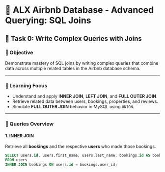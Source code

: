# 🏨 ALX Airbnb Database - Advanced Querying: SQL Joins

## 📘 Task 0: Write Complex Queries with Joins

### 🎯 Objective
Demonstrate mastery of SQL joins by writing complex queries that combine data across multiple related tables in the Airbnb database schema.

---

### 🧠 Learning Focus
- Understand and apply **INNER JOIN**, **LEFT JOIN**, and **FULL OUTER JOIN**.
- Retrieve related data between users, bookings, properties, and reviews.
- Simulate **FULL OUTER JOIN** behavior in MySQL using `UNION`.

---

### 🧩 Queries Overview

#### 1. **INNER JOIN**
Retrieve all **bookings** and the respective **users** who made those bookings.
```sql
SELECT users.id, users.first_name, users.last_name, bookings.id AS booking_id, bookings.property_id, bookings.start_date, bookings.end_date
FROM users
INNER JOIN bookings ON users.id = bookings.user_id;
